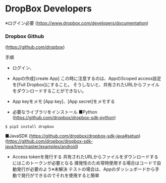 # DropBox Developers 
※ログイン必要
(https://www.dropbox.com/developers/documentation)
### Dropbox Github
(https://github.com/dropbox)

手順
- ログイン、
- Appの作成[create App]
この時に注意するのは、AppのScoped access設定を[Full Dropbox]にすること。
そうしないと、共有されたURLからファイルをダウンロードすることができない。

- App keyをメモ
 [App key]、[App secret]をメモする

- 必要なライブラリをインストール
■Python
(https://github.com/dropbox/dropbox-sdk-python)
```
$ pip3 install dropbox
```


■JavaSDK
(https://github.com/dropbox/dropbox-sdk-java#setup)
(https://github.com/dropbox/dropbox-sdk-java/tree/master/examples/android)

- Access tokenを発行する
共有されたURLからファイルをダウンロードするにはこのトークンが必要となる
揮発性のため常時使用する場合はコードで自動発行が必要のよう※未解決
テストの場合は、Appのダッシュボードから手動で発行ができるのでそれを使用すると簡単